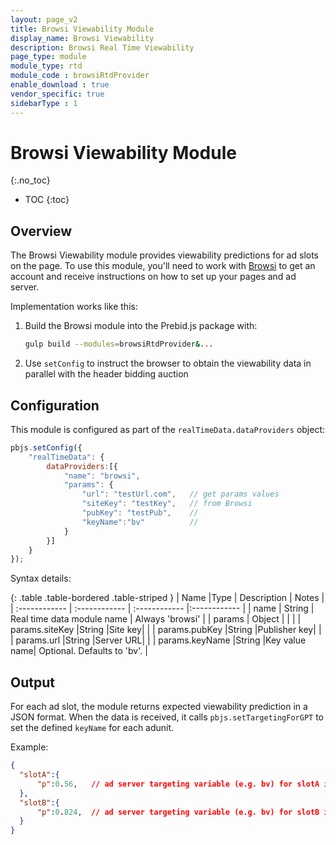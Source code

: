 ```yaml
---
layout: page_v2
title: Browsi Viewability Module
display_name: Browsi Viewability
description: Browsi Real Time Viewability
page_type: module
module_type: rtd
module_code : browsiRtdProvider
enable_download : true
vendor_specific: true
sidebarType : 1
---
```


# Browsi Viewability Module
{:.no_toc}

* TOC
{:toc}

## Overview

The Browsi Viewability module provides viewability predictions for ad slots on the page.
To use this module, you'll need to work with [Browsi](https://gobrowsi.com) to get
an account and receive instructions on how to set up your pages and ad server.

Implementation works like this:

1. Build the Browsi module into the Prebid.js package with:

    ```bash
    gulp build --modules=browsiRtdProvider&...
    ```

2. Use `setConfig` to instruct the browser to obtain the viewability data in parallel with the header bidding auction

## Configuration

This module is configured as part of the `realTimeData.dataProviders` object:

```javascript
pbjs.setConfig({
    "realTimeData": {
        dataProviders:[{          
            "name": "browsi",
            "params": {
                "url": "testUrl.com",   // get params values
                "siteKey": "testKey",   // from Browsi
                "pubKey": "testPub",    //
                "keyName":"bv"          //
            }
        }]
    }
});
```

Syntax details:

{: .table .table-bordered .table-striped }
| Name  |Type | Description   | Notes  |
| :------------ | :------------ | :------------ |:------------ |
| name  | String | Real time data module name | Always 'browsi' |
| params  | Object   | |   |
| params.siteKey  |String   |Site key|   |
| params.pubKey  |String   |Publisher key|   |
| params.url  |String   |Server URL|   |
| params.keyName  |String   |Key value name| Optional. Defaults to 'bv'. |

## Output

For each ad slot, the module returns expected viewability prediction in a JSON format.
When the data is received, it calls `pbjs.setTargetingForGPT` to set the defined `keyName` for each adunit.

Example:

```json
{
  "slotA":{
      "p":0.56,   // ad server targeting variable (e.g. bv) for slotA is 0.56
  },
  "slotB":{
      "p":0.824,  // ad server targeting variable (e.g. bv) for slotB is 0.824
  }
}
```
